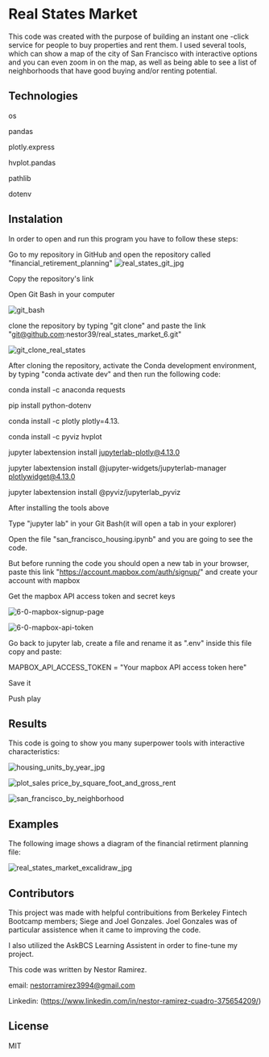 # Real States Market

This code was created with the purpose of building an instant one -click service for people to buy properties and rent them. I used several tools, which can show a map of the city of San Francisco with interactive options and you can even zoom in on the map, as well as being able to see a list of neighborhoods that have good buying and/or renting potential. 

## Technologies

 os

pandas

plotly.express 

hvplot.pandas

pathlib

dotenv

## Instalation


In order to open and run this program you have to follow these steps:


Go to my repository in GitHub and open the repository called "financial_retirement_planning"
![real_states_git_jpg](https://user-images.githubusercontent.com/80844686/117373431-0d78ce80-ae80-11eb-917a-3c349bedda60.jpg)



Copy the repository's link


Open Git Bash in your computer 

![git_bash](https://user-images.githubusercontent.com/80844686/115638940-40d82c80-a2c8-11eb-816a-e991b245cd88.jpg)


clone the repository by typing "git clone" and paste the link "git@github.com:nestor39/real_states_market_6.git"

![git_clone_real_states](https://user-images.githubusercontent.com/80844686/117373307-d7d3e580-ae7f-11eb-84e7-310633600bde.png)




After cloning the repository, activate the Conda development environment, by typing "conda activate dev" and then run the following code:


conda install -c anaconda requests

pip install python-dotenv

conda install -c plotly plotly=4.13.

conda install -c pyviz hvplot

jupyter labextension install jupyterlab-plotly@4.13.0

jupyter labextension install @jupyter-widgets/jupyterlab-manager plotlywidget@4.13.0

jupyter labextension install @pyviz/jupyterlab_pyviz





After installing the tools above 

Type "jupyter lab" in your Git Bash(it will open a tab in your explorer)



Open the file "san_francisco_housing.ipynb" and you are going to see the code.

But before running the code you should open a new tab in your browser, paste this link "https://account.mapbox.com/auth/signup/" and create your account with mapbox



Get the mapbox API access token and secret keys

![6-0-mapbox-signup-page](https://user-images.githubusercontent.com/80844686/117371473-c937ff00-ae7c-11eb-8452-bf7111e7018f.png)

![6-0-mapbox-api-token](https://user-images.githubusercontent.com/80844686/117371485-cccb8600-ae7c-11eb-9ba3-7dc8ca232ba8.png)


Go back to jupyter lab, create a file and rename it as ".env" inside this file copy and paste:
  
 MAPBOX_API_ACCESS_TOKEN = "Your mapbox API access token here"

Save it

Push play

## Results

This code is going to show you many superpower tools with interactive characteristics:

![housing_units_by_year_jpg](https://user-images.githubusercontent.com/80844686/117371580-f97f9d80-ae7c-11eb-95af-99b15a73bf25.jpg)

![plot_sales price_by_square_foot_and_gross_rent](https://user-images.githubusercontent.com/80844686/117371612-07cdb980-ae7d-11eb-889f-b40f3407b515.jpg)

![san_francisco_by_neighborhood](https://user-images.githubusercontent.com/80844686/117526833-a4c34c00-af7c-11eb-8ea5-f2cca81c15a1.jpg)



## Examples
The following image shows a diagram of the financial retirment planning file:

![real_states_market_excalidraw_jpg](https://user-images.githubusercontent.com/80844686/117371559-f1bff900-ae7c-11eb-9296-1edb04ea70c5.jpg)


## Contributors

This project was made with helpful contribuitions from Berkeley Fintech Bootcamp members; Siege and Joel Gonzales. Joel Gonzales was of particular assistence when it came to improving the code.

I also utilized the AskBCS Learning Assistent in order to fine-tune my project.


This code was written by Nestor Ramirez.

email: nestorramirez3994@gmail.com

Linkedin: (https://www.linkedin.com/in/nestor-ramirez-cuadro-375654209/)

## License
MIT
